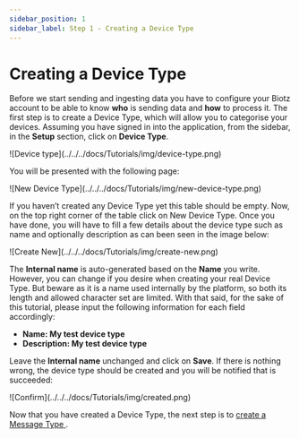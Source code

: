 ```yaml
---
sidebar_position: 1
sidebar_label: Step 1 - Creating a Device Type 
---
```

# Creating a Device Type

Before we start sending and ingesting data you have to configure your Biotz account to be able to know **who** is sending data and **how** to process it. The first step is to create a Device Type, which will allow you to categorise your devices. Assuming you have signed in into the application, from the sidebar, in the **Setup** section, click on **Device Type**.  

<div class="tutorial-image-container">
    ![Device type](../../../docs/Tutorials/img/device-type.png)
</div>

You will be presented with the following page:

<div class="tutorial-image-container">
    ![New Device Type](../../../docs/Tutorials/img/new-device-type.png)
</div>


If you haven’t created any Device Type yet this table should be empty. Now, on the top right corner of the table click on New Device Type. Once you have done, you will have to fill a few details about the device type such as name and optionally description as can been seen in the image below:
 
<div class="tutorial-image-container">
    ![Create New](../../../docs/Tutorials/img/create-new.png)
</div>


The **Internal name** is auto-generated based on the **Name** you write. However, you can change if you desire when creating your real Device Type. But beware as it is a name used internally by the platform, so both its length and allowed character set are limited. With that said, for the sake of this tutorial, please input the following information for each field accordingly:




- **Name: My test device type**
- **Description: My test device type**



Leave the **Internal name** unchanged and click on **Save**. If there is nothing wrong, the device type should be created and you will be notified that is succeeded:

<div class="tutorial-image-container">
    ![Confirm](../../../docs/Tutorials/img/created.png)
</div>

Now that you have created a Device Type, the next step is to <a href="./Step 2 - Creating a Message Type" target="_self">create a Message Type </a>.


